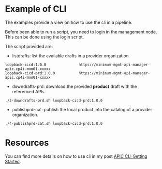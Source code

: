 # Example of CLI

The examples provide a view on how to use the cli in a pipeline.

Before been able to run a script, you need to login in the management node. This can be done using the login script.

The script provided are:
- listdrafts: list the available drafts in a provider organization
```
loopback-cicd:1.0.0               https://minimum-mgmt-api-manager-apic.cp4i-mon01-xxxxx
loopback-cicd-prd:1.0.0           https://minimum-mgmt-api-manager-apic.cp4i-mon01-xxxxx
```
- downdrafts-prd: download the provided **product** draft with the referenced APIs.
```
./3-downdrafts-prd.sh loopback-cicd-prd:1.0.0
```
- publishprd-cat: publish the local product into the catalog of a provider organization.
```
./4-publishprd-cat.sh loopback-cicd-prd:1.0.0
```

# Resources
You can find more details on how to use cli in my post [APIC CLI Getting Started](https://prichelle.github.io/2020-07-16-APICCLI-start/).
